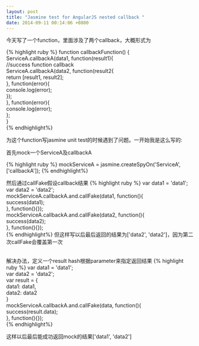 ```yaml
---
layout: post
title: "Jasmine test for AngularJS nested callback "
date: 2014-09-11 00:14:06 +0800
---
```


今天写了一个function，里面涉及了两个callback，大概形式为

{% highlight ruby %}
    function callbackFunction() {  
        ServiceA.callbackA(data1, function(result1){  
            //success function callback  
            ServiceA.callbackA(data2, function(result2{  
                return [result1, result2];  
            }, function(error){  
                console.log(error);  
            });  
        }, function(error){  
            console.log(error);  
        };  
    }  
{% endhighlight%}
<br>

为这个function写jasmine unit test的时候遇到了问题。一开始我是这么写的:

首先mock一个ServiceA及callbackA

{% highlight ruby %}
    mockServiceA = jasmine.createSpyOn('ServiceA', ['callbackA']); 
{% endhighlight%}

然后通过callFake假设callback结果 
{% highlight ruby %}
    var data1 = 'data1';  
    var data2 = 'data2';  
    mockServiceA.callbackA.and.callFake(data1, function(){  
        success(data1);  
    }, function(){});  
    mockServiceA.callbackA.and.callFake(data2, function(){  
        success(data2);  
    }, function(){});  
{% endhighlight%}
但这样写以后最后返回的结果为['data2', 'data2']，因为第二次callFake会覆盖第一次
<br><br>

解决办法，定义一个result hash根据parameter来指定返回结果
{% highlight ruby %}
    var data1 = 'data1';  
    var data2 = 'data2';  
    var result = {  
        data1: data1,  
        data2: data2  
    }  
    mockServiceA.callbackA.and.callFake(data, function(){  
        success(result.data);  
    }, function(){});  
{% endhighlight%}

这样以后最后能成功返回mock的结果['data1', 'data2'] 

